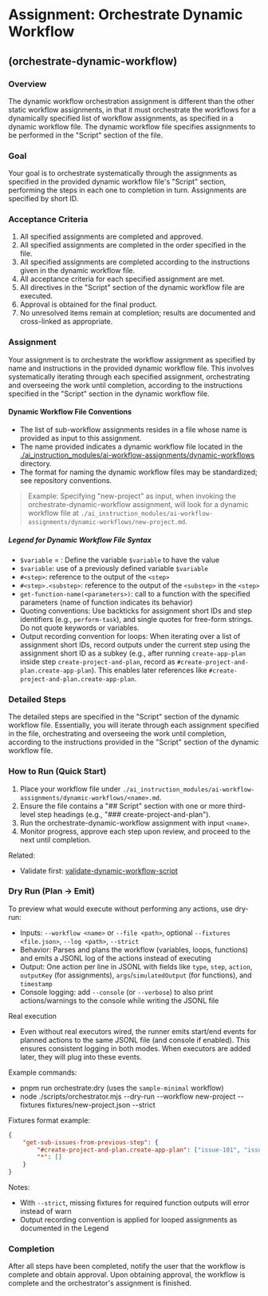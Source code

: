 # Assignment: Orchestrate Dynamic Workflow

## (orchestrate-dynamic-workflow)

### Overview

The dynamic workflow orchestration assignment is different than the other static workflow assignments, in that it must orchestrate the workflows for a dynamically specified list of workflow assignments, as specified in a dynamic workflow file. The dynamic workflow file specifies assignments to be performed in the "Script" section of the file.

### Goal

Your goal is to orchestrate systematically through the assignments as specified in the provided dynamic workflow file's "Script" section, performing the steps in each one to completion in turn. Assignments are specified by short ID.

### Acceptance Criteria

1. All specified assignments are completed and approved.
2. All specified assignments are completed in the order specified in the file.
3. All specified assignments are completed according to the instructions given in the dynamic workflow file.
4. All acceptance criteria for each specified assignment are met.
5. All directives in the "Script" section of the dynamic workflow file are executed.
6. Approval is obtained for the final product.
7. No unresolved items remain at completion; results are documented and cross-linked as appropriate.

### Assignment

Your assignment is to orchestrate the workflow assignment as specified by name and instructions in the provided dynamic workflow file. This involves systematically iterating through each specified assignment, orchestrating and overseeing the work until completion, according to the instructions specified in the "Script" section in the dynamic workflow file.

#### Dynamic Workflow File Conventions
- The list of sub-workflow assignments resides in a file whose name is provided as input to this assignment.
- The name provided indicates a dynamic workflow file located in the [./ai_instruction_modules/ai-workflow-assignments/dynamic-workflows](./dynamic-workflows) directory.
- The format for naming the dynamic workflow files may be standardized; see repository conventions.

> Example: Specifying "new-project" as input, when invoking the orchestrate-dynamic-workflow assignment, will look for a dynamic workflow file at `./ai_instruction_modules/ai-workflow-assignments/dynamic-workflows/new-project.md`.

##### Legend for Dynamic Workflow File Syntax

* `$variable` = *<value>*: Define the variable `$variable` to have the value *<value>*
* `$variable`: use of a previously defined variable `$variable`
* `#<step>`: reference to the output of the `<step>`
* `#<step>.<substep>`: reference to the output of the `<substep>` in the `<step>`
* `get-function-name(<parameters>)`: call to a function with the specified parameters (name of function indicates its behavior)
* Quoting conventions: Use backticks for assignment short IDs and step identifiers (e.g., `perform-task`), and single quotes for free-form strings. Do not quote keywords or variables.
* Output recording convention for loops: When iterating over a list of assignment short IDs, record outputs under the current step using the assignment short ID as a subkey (e.g., after running `create-app-plan` inside step `create-project-and-plan`, record as `#create-project-and-plan.create-app-plan`). This enables later references like `#create-project-and-plan.create-app-plan`.

### Detailed Steps

The detailed steps are specified in the "Script" section of the dynamic workflow file. Essentially, you will iterate through each assignment specified in the file, orchestrating and overseeing the work until completion, according to the instructions provided in the "Script" section of the dynamic workflow file.

### How to Run (Quick Start)

1. Place your workflow file under `./ai_instruction_modules/ai-workflow-assignments/dynamic-workflows/<name>.md`.
2. Ensure the file contains a "## Script" section with one or more third-level step headings (e.g., "### create-project-and-plan").
3. Run the orchestrate-dynamic-workflow assignment with input `<name>`.
4. Monitor progress, approve each step upon review, and proceed to the next until completion.

Related:
- Validate first: [validate-dynamic-workflow-script](./validate-dynamic-workflow-script.md)

### Dry Run (Plan → Emit)

To preview what would execute without performing any actions, use dry-run:

- Inputs: `--workflow <name>` or `--file <path>`, optional `--fixtures <file.json>`, `--log <path>`, `--strict`
- Behavior: Parses and plans the workflow (variables, loops, functions) and emits a JSONL log of the actions instead of executing
- Output: One action per line in JSONL with fields like `type`, `step`, `action`, `outputKey` (for assignments), `args`/`simulatedOutput` (for functions), and `timestamp`
- Console logging: add `--console` (or `--verbose`) to also print actions/warnings to the console while writing the JSONL file

Real execution
- Even without real executors wired, the runner emits start/end events for planned actions to the same JSONL file (and console if enabled). This ensures consistent logging in both modes. When executors are added later, they will plug into these events.

Example commands:
- pnpm run orchestrate:dry  (uses the `sample-minimal` workflow)
- node ./scripts/orchestrator.mjs --dry-run --workflow new-project --fixtures fixtures/new-project.json --strict

Fixtures format example:
```json
{
	"get-sub-issues-from-previous-step": {
		"#create-project-and-plan.create-app-plan": ["issue-101", "issue-102"],
		"*": []
	}
}
```

Notes:
- With `--strict`, missing fixtures for required function outputs will error instead of warn
- Output recording convention is applied for looped assignments as documented in the Legend

### Completion

After all steps have been completed, notify the user that the workflow is complete and obtain approval. Upon obtaining approval, the workflow is complete and the orchestrator's assignment is finished.
